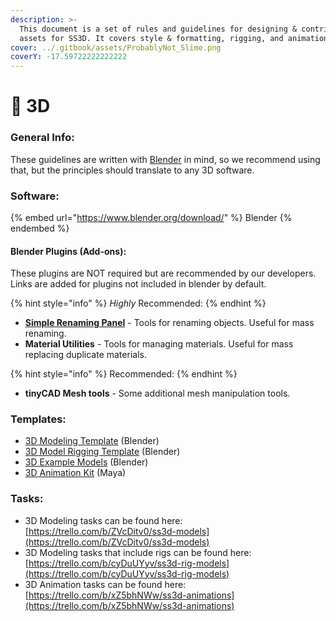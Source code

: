 ```yaml
---
description: >-
  This document is a set of rules and guidelines for designing & contributing 3D
  assets for SS3D. It covers style & formatting, rigging, and animation.
cover: ../.gitbook/assets/ProbablyNot_Slime.png
coverY: -17.59722222222222
---
```


# 🌄 3D

### General Info:

These guidelines are written with [Blender](https://www.blender.org/) in mind, so we recommend using that, but the principles should translate to any 3D software.

###

### Software:

{% embed url="https://www.blender.org/download/" %}
Blender
{% endembed %}

#### Blender Plugins (Add-ons):

These plugins are NOT required but are recommended by our developers. Links are added for plugins not included in blender by default.

{% hint style="info" %}
_Highly_ Recommended:
{% endhint %}

* [**Simple Renaming Panel**](https://github.com/Weisl/simple\_renaming\_panel) - Tools for renaming objects. Useful for mass renaming.
* **Material Utilities** - Tools for managing materials. Useful for mass replacing duplicate materials.

{% hint style="info" %}
Recommended:
{% endhint %}

* **tinyCAD Mesh tools** - Some additional mesh manipulation tools.

###

### Templates:

* [3D Modeling Template](https://drive.google.com/drive/folders/11SMsOzh78-vNTq3Az5c-mUFpFw-5EOb8?usp=share\_link) (Blender)
* [3D Model Rigging Template](https://drive.google.com/drive/folders/1NCkoh1Sl7QWpKAqI0fH2p3ujQdDJGZBi?usp=share\_link) (Blender)
* [3D Example Models](https://drive.google.com/file/d/16enZDXImnerlTOs0M8qpTuxxxihd6wP9/view?usp=share\_link) (Blender)
* [3D Animation Kit](https://drive.google.com/drive/folders/1V8QAE9651nYJffCSz9zjjygextDHN-GQ?usp=share\_link) (Maya)

###

### Tasks:

* 3D Modeling tasks can be found here: [https://trello.com/b/ZVcDitv0/ss3d-models](https://trello.com/b/ZVcDitv0/ss3d-models)
* 3D Modeling tasks that include rigs can be found here: [https://trello.com/b/cyDuUYyv/ss3d-rig-models](https://trello.com/b/cyDuUYyv/ss3d-rig-models)
* 3D Animation tasks can be found here: [https://trello.com/b/xZ5bhNWw/ss3d-animations](https://trello.com/b/xZ5bhNWw/ss3d-animations)
